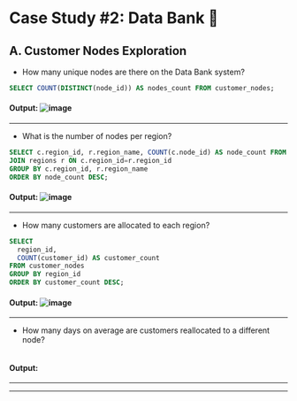 # Case Study #2: Data Bank 💸

## A. Customer Nodes Exploration
- How many unique nodes are there on the Data Bank system?
```sql
SELECT COUNT(DISTINCT(node_id)) AS nodes_count FROM customer_nodes;
```
#### Output: ![image](https://user-images.githubusercontent.com/113131386/223725732-3ce6998f-b249-4025-b4a8-3145cda6da26.png)

---------------
- What is the number of nodes per region?
```sql
SELECT c.region_id, r.region_name, COUNT(c.node_id) AS node_count FROM customer_nodes c
JOIN regions r ON c.region_id=r.region_id
GROUP BY c.region_id, r.region_name
ORDER BY node_count DESC;
```
#### Output: ![image](https://user-images.githubusercontent.com/113131386/223727435-a76e3a0e-e92e-4cdc-94c7-00f184551f9a.png)

---------------
- How many customers are allocated to each region?
```sql
SELECT 
  region_id, 
  COUNT(customer_id) AS customer_count 
FROM customer_nodes
GROUP BY region_id
ORDER BY customer_count DESC;
```
#### Output: ![image](https://user-images.githubusercontent.com/113131386/223728444-a1608ecf-1f80-4756-ac82-4fffef5ec9c9.png)

---------------
- How many days on average are customers reallocated to a different node?
```sql

```
#### Output:
---------------
---------------
